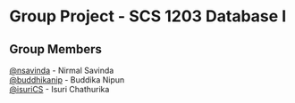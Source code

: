 # Group Project - SCS 1203 Database I

## Group Members

[@nsavinda](https://github.com/nsavinda) - Nirmal Savinda\
[@buddhikanip](https://github.com/buddhikanip) - Buddika Nipun\
[@isuriCS](https://github.com/IsuriCS) - Isuri Chathurika


